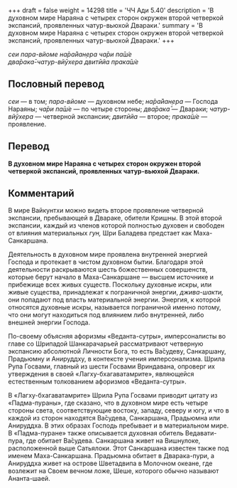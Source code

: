 +++
draft = false
weight = 14298
title = 'ЧЧ Ади 5.40'
description = 'В духовном мире Нараяна с четырех сторон окружен второй четверкой экспансий, проявленных чатур-вьюхой Двараки.'
summary = 'В духовном мире Нараяна с четырех сторон окружен второй четверкой экспансий, проявленных чатур-вьюхой Двараки.'
+++

_сеи пара-вйоме на̄ра̄йан̣ера ча̄ри па̄ш́е  
два̄рака̄-чатур-вйӯхера двитӣйа прака̄ш́е_

## Пословный перевод

_сеи_ — в том; _пара_\-_вйоме_ — духовном небе; _на̄ра̄йан̣ера_ — Господа Нараяны; _ча̄ри_ _па̄ш́е_ — по четыре стороны; _два̄рака̄_ — Двараки; _чатур_\-_вйӯхера_ — четверной экспансии; _двитӣйа_ — второе; _прака̄ш́е_ — проявление.

## Перевод

**В духовном мире Нараяна с четырех сторон окружен второй четверкой экспансий, проявленных чатур-вьюхой Двараки.**

## Комментарий

В мире Вайкунтхи можно видеть второе проявление четверной экспансии, пребывающей в Двараке, обители Кришны. В этой второй экспансии, каждый из членов которой полностью духовен и свободен от влияния материальных _гун,_ Шри Баладева предстает как Маха-Санкаршана.

Деятельность в духовном мире проявлена внутренней энергией Господа и протекает в чистом духовном бытии. Благодаря этой деятельности раскрываются шесть божественных совершенств, которые берут начало в Маха-Санкаршане — высшем источнике и прибежище всех живых существ. Поскольку духовные искры, или живые существа, принадлежат к пограничной энергии, _джива-шакти,_ они попадают под власть материальной энергии. Энергия, к которой относятся духовные искры, называется пограничной именно потому, что они могут находиться под влиянием либо внутренней, либо внешней энергии Господа.

По-своему объясняя афоризмы «Веданта-сутры», имперсоналисты во главе со Шрипадой Шанкарачарьей рассматривают четверную экспансию абсолютной Личности Бога, то есть Ва̄судеву, Санкаршану, Прадьюмну и Анируддху, в контексте учения имперсонализма. Шрила Рупа Госвами, главный из шести Госвами Вриндавана, опроверг их утверждения в своей «Лагху-бхагаватамрите», являющейся естественным толкованием афоризмов «Веданта-сутры».

В «Лагху-бхагаватамрите» Шрила Рупа Госвами приводит цитату из «Падма-пураны», где сказано, что в духовном мире есть четыре стороны света, соответствующие востоку, западу, северу и югу, и что в каждой из сторон находятся Ва̄судева, Санкаршана, Прадьюмна или Анируддха. В этих образах Господь пребывает и в материальном мире. В «Падма-пуране» также описывается духовная обитель Ведавати-пура, где обитает Ва̄судева. Санкаршана живет на Вишнулоке, расположенной выше Сатьялоки. Этот Санкаршана известен также под именем Маха-Санкаршана. Прадьюмна обитает в Дварака-пури, а Анируддха живет на острове Шветадвипа в Молочном океане, где возлежит на Своем вечном ложе, Шеше, которого обычно называют Ананта-шаей.
